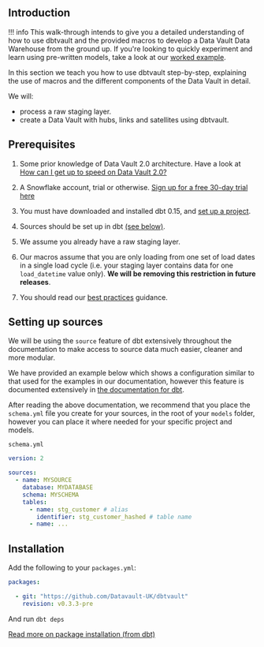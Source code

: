 ## Introduction

!!! info
    This walk-through intends to give you a detailed understanding of how to use 
    dbtvault and the provided macros to develop a Data Vault Data Warehouse from the ground up. 
    If you're looking to quickly experiment and learn using pre-written models, 
    take a look at our [worked example](workedexample.md).

In this section we teach you how to use dbtvault step-by-step, explaining the use of macros and the
different components of the Data Vault in detail.

We will:

- process a raw staging layer.
- create a Data Vault with hubs, links and satellites using dbtvault.

## Prerequisites 

1. Some prior knowledge of Data Vault 2.0 architecture. Have a look at
[How can I get up to speed on Data Vault 2.0?](index.md#how-can-i-get-up-to-speed-on-data-vault-20)

2. A Snowflake account, trial or otherwise. [Sign up for a free 30-day trial here](https://trial.snowflake.com/ab/)

3. You must have downloaded and installed dbt 0.15, 
and [set up a project](https://docs.getdbt.com/v0.15.0/docs/dbt-projects).

4. Sources should be set up in dbt [(see below)](#setting-up-sources).

5. We assume you already have a raw staging layer.

6. Our macros assume that you are only loading from one set of load dates in a single load cycle (i.e. your staging layer
contains data for one ```load_datetime``` value only). **We will be removing this restriction in future releases**.

7. You should read our [best practices](bestpractices.md) guidance.

## Setting up sources

We will be using the ```source``` feature of dbt extensively throughout the documentation to make access to source
data much easier, cleaner and more modular.

We have provided an example below which shows a configuration similar to that used for the examples in our documentation, 
however this feature is documented extensively in [the documentation for dbt](https://docs.getdbt.com/v0.15.0/docs/using-sources).

After reading the above documentation, we recommend that you place the ```schema.yml``` file you create for your sources, 
in the root of your ```models``` folder, however you can place it where needed for your specific project and models.

```schema.yml```

```yaml
version: 2

sources:
  - name: MYSOURCE
    database: MYDATABASE
    schema: MYSCHEMA
    tables:
      - name: stg_customer # alias
        identifier: stg_customer_hashed # table name
      - name: ...
```

## Installation 

Add the following to your ```packages.yml```:

```yaml
packages:

  - git: "https://github.com/Datavault-UK/dbtvault"
    revision: v0.3.3-pre
```

And run 
```dbt deps```

[Read more on package installation (from dbt)](https://docs.getdbt.com/v0.15.0/docs/package-management)